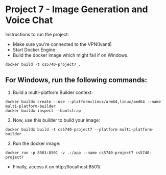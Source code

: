 # Project 7 - Image Generation and Voice Chat

Instructions to run the project:
- Make sure you're connected to the VPN(Ivanti)
- Start Docker Engine
- Build the docker image which might fail if on Windows.
```
docker build -t cs5740-project7 .
```
## For Windows, run the following commands:
1. Build a multi-platform Builder context:
```
docker buildx create --use --platform=linux/arm64,linux/amd64 --name multi-platform-builder
docker buildx inspect --bootstrap
```
2. Now, use this builder to build your image:
```
docker buildx build -t cs5740-project7 --platform multi-platform-builder .
```
3. Run the docker image:
```
docker run -p 8501:8501 -v .:/app --name cs5740-project7 cs5740-project7
```

- Finally, access it on http://localhost:8501/